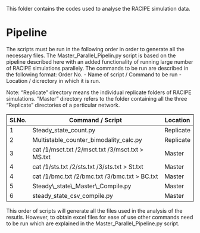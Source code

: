 
This folder contains the codes used to analyse the RACIPE simulation data. 

# Pipeline

The scripts must be run in the following order in order to generate all the necessary files. The Master\_Parallel\_Pipelin.py script is based on the pipeline described here with an added functionality of running large number of RACIPE simulations parallely.
The commands to be run are described in the following format:
Order No. - Name of script / Command to be run - Location / dicrectory in which it is run.

Note: &ldquo;Replicate&rdquo; directory means the individual replicate folders of RACIPE simulations. &ldquo;Master&rdquo; directory refers to the folder containing all the three &ldquo;Replicate&rdquo; directories of a particular network.

<table border="2" cellspacing="0" cellpadding="6" rules="groups" frame="hsides">


<colgroup>
<col  class="org-right" />

<col  class="org-left" />

<col  class="org-left" />
</colgroup>
<thead>
<tr>
<th scope="col" class="org-right">Sl.No.</th>
<th scope="col" class="org-left">Command / Script</th>
<th scope="col" class="org-left">Location</th>
</tr>
</thead>

<tbody>
<tr>
<td class="org-right">1</td>
<td class="org-left">Steady_state_count.py</td>
<td class="org-left">Replicate</td>
</tr>


<tr>
<td class="org-right">2</td>
<td class="org-left">Multistable_counter_bimodality_calc.py</td>
<td class="org-left">Replicate</td>
</tr>


<tr>
<td class="org-right">3</td>
<td class="org-left">cat /1/msct.txt /2/msct.txt /3/msct.txt &gt; MS.txt</td>
<td class="org-left">Master</td>
</tr>


<tr>
<td class="org-right">4</td>
<td class="org-left">cat /1/sts.txt /2/sts.txt /3/sts.txt &gt; St.txt</td>
<td class="org-left">Master</td>
</tr>


<tr>
<td class="org-right">4</td>
<td class="org-left">cat /1/bmc.txt /2/bmc.txt /3/bmc.txt &gt; BC.txt</td>
<td class="org-left">Master</td>
</tr>


<tr>
<td class="org-right">5</td>
<td class="org-left">Steady\_state\_Master\_Compile.py</td>
<td class="org-left">Master</td>
</tr>


<tr>
<td class="org-right">6</td>
<td class="org-left">steady_state_csv_compile.py</td>
<td class="org-left">Master</td>
</tr>
</tbody>
</table>

This order of scripts will generate all the files used in the analysis of the resutls. However, to obtain excel files for ease of use other commands need to be run which are explained in the Master\_Parallel\_Pipeline.py script.


